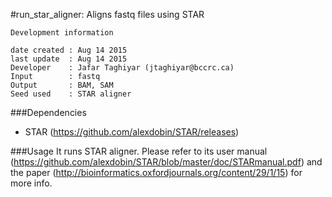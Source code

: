 #run_star_aligner: Aligns fastq files using STAR

```
Development information

date created : Aug 14 2015
last update  : Aug 14 2015
Developer    : Jafar Taghiyar (jtaghiyar@bccrc.ca)
Input        : fastq
Output       : BAM, SAM 
Seed used    : STAR aligner 

```
###Dependencies

- STAR (https://github.com/alexdobin/STAR/releases)

###Usage
It runs STAR aligner. Please refer to its user manual (https://github.com/alexdobin/STAR/blob/master/doc/STARmanual.pdf) and the paper (http://bioinformatics.oxfordjournals.org/content/29/1/15) for more info.

